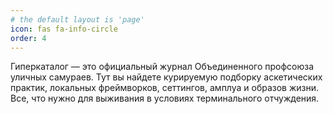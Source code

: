 ```yaml
---
# the default layout is 'page'
icon: fas fa-info-circle
order: 4
---
```


Гиперкаталог — это официальный журнал Объединенного профсоюза уличных самураев. Тут вы найдете курируемую подборку аскетических практик, локальных фреймворков, сеттингов, амплуа и образов жизни. Все, что нужно для выживания в условиях терминального отчуждения.
